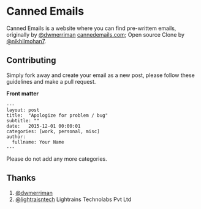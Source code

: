 # Canned Emails

Canned Emails is a website where you can find pre-writtem emails, originally by [@dwmerriman](https://twitter.com/dwmerriman) [cannedemails.com](http://cannedemails.com); Open source Clone by [@nikhilmohan7](https://twitter.com/nikhilmohan7).

## Contributing

Simply fork away and create your email as a new post, please follow these guidelines and make a pull request.

**Front matter**

```
---
layout: post
title:  "Apologize for problem / bug"
subtitle: ""
date:   2015-12-01 00:00:01
categories: [work, personal, misc]
author:
  fullname: Your Name
---
```

Please do not add any more categories.


## Thanks
 1. [@dwmerriman](https://twitter.com/dwmerriman)
 2. [@lightraisntech](https://twitter.com/lightraisntech) Lightrains Technolabs Pvt Ltd

